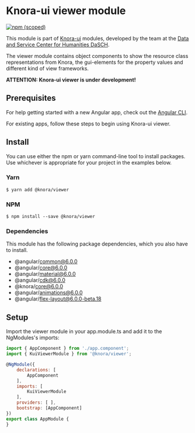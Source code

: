 # Knora-ui viewer module
[![npm (scoped)](https://img.shields.io/npm/v/@knora/viewer.svg)](https://www.npmjs.com/package/@knora/viewer)

This module is part of [Knora-ui](https://github.com/dhlab-basel/Knora-ui) modules, developed by the team at the [Data and Service Center for Humanities DaSCH](http://dasch.swiss).

The viewer module contains object components to show the resource class representations from Knora, the gui-elements for the property values and different kind of view frameworks.

**ATTENTION: Knora-ui viewer is under development!**

## Prerequisites
For help getting started with a new Angular app, check out the [Angular CLI](https://cli.angular.io/).

For existing apps, follow these steps to begin using Knora-ui viewer.

## Install
You can use either the npm or yarn command-line tool to install packages. Use whichever is appropriate for your project in the examples below.

### Yarn

`$ yarn add @knora/viewer`

### NPM
`$ npm install --save @knora/viewer`

### Dependencies
This module has the following package dependencies, which you also have to install.
*   @angular/common@6.0.0
*   @angular/core@6.0.0
*   @angular/material@6.0.0
*   @angular/cdk@6.0.0
*   @knora/core@6.0.0
*   @angular/animations@6.0.0
*   @angular/flex-layout@6.0.0-beta.18


## Setup

Import the viewer module in your app.module.ts and add it to the NgModules's imports:
 
```javascript
import { AppComponent } from './app.component';
import { KuiViewerModule } from '@knora/viewer';

@NgModule({
    declarations: [
        AppComponent
    ],
    imports: [
        KuiViewerModule
    ],
    providers: [ ],
    bootstrap: [AppComponent]
})
export class AppModule {
}
```

<!--
## Components
This module contains 3 main components:

### Resource
It manages the resource of an ontology for the view.

### Property
It manages the properties for the view (displaying data in function of their type like date, text, integer, boolean etc.).

### View
It builds views by combining resource and property components in a specific layout.


<!-- With this module, you can use the following components:
()


## resource
  - stillImage
  - movingImage
  - audio
  - ddd (3d / rti)
  - text (long texts stored in eXist-db)
  - document (various types of text documents like PDF, Word etc...)
  - collection
  - region
  - annotation
  - linkObj
  - object

## property
  - textValue
    - textValueAsString
    - textValueAsHtml
    - textValueAsXml
  - textfileValue
  - dateValue
  - integerValue
  - colorValue
  - decimalValue
  - uriValue
  - booleanValue
  - geometryValue
  - geonameValue
  - intervalValue
  - listValue
  - linkValue
  - externalResValue

## view
  - listView
  - gridView
  - tableView
  - resourceView
  - compareView
  - graphView
  - propertiesView -->
